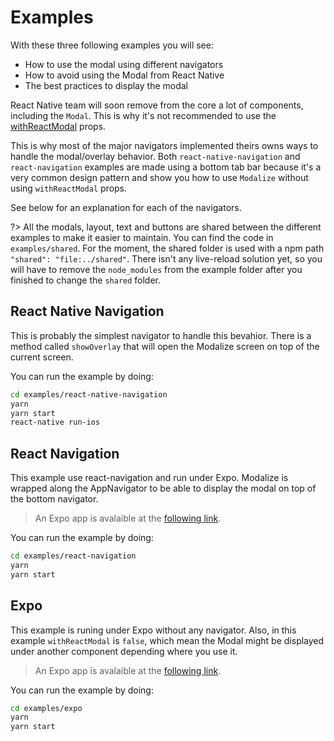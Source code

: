 # Examples

With these three following examples you will see:

- How to use the modal using different navigators
- How to avoid using the Modal from React Native
- The best practices to display the modal

React Native team will soon remove from the core a lot of components, including the `Modal`. This is why it's not recommended to use the [withReactModal](/PROPSMETHODS?id=withreactmodal) props.

This is why most of the major navigators implemented theirs owns ways to handle the modal/overlay behavior. Both `react-native-navigation` and `react-navigation` examples are made using a bottom tab bar because it's a very common design pattern and show you how to use `Modalize` without using `withReactModal` props.

See below for an explanation for each of the navigators.

?> All the modals, layout, text and buttons are shared between the different examples to make it easier to maintain. You can find the code in `examples/shared`. For the moment, the shared folder is used with a npm path `"shared": "file:../shared"`. There isn't any live-reload solution yet, so you will have to remove the `node_modules` from the example folder after you finished to change the `shared` folder.

## React Native Navigation

This is probably the simplest navigator to handle this bevahior. There is a method called `showOverlay` that will open the Modalize screen on top of the current screen.

You can run the example by doing:

```bash
cd examples/react-native-navigation
yarn
yarn start
react-native run-ios
```

## React Navigation

This example use react-navigation and run under Expo. Modalize is wrapped along the AppNavigator to be able to display the modal on top of the bottom navigator.

> An Expo app is avalaible at the [following link](https://expo.io/@jeremdsgn/modalize-react-navigation).

You can run the example by doing:

```bash
cd examples/react-navigation
yarn
yarn start
```

## Expo

This example is runing under Expo without any navigator. Also, in this example `withReactModal` is `false`, which mean the Modal might be displayed under another component depending where you use it.

> An Expo app is avalaible at the [following link](https://expo.io/@jeremdsgn/modalize-expo).

You can run the example by doing:

```bash
cd examples/expo
yarn
yarn start
```
